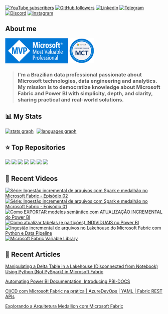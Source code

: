 [![YouTube subscribers](https://img.shields.io/youtube/channel/subscribers/UCst_4Wi9DkGAc28uEPlHHHw?style=for-the-badge&logo=youtube&logoColor=ff0000&colorA=fff&colorB=3f4a5a)](https://www.youtube.com/@alisonpezzott?sub_confirmation=1)
[![GitHub followers](https://img.shields.io/github/followers/alisonpezzott?style=for-the-badge&logo=github&logoColor=000&colorA=fff&colorB=3f4a5a)](https://github.com/alisonpezzott)
[![LinkedIn](https://custom-icon-badges.demolab.com/badge/LinkedIn-0A66C2?logo=linkedin-white&logoColor=fff&style=for-the-badge)](https://linkedin.com/in/alisonpezzott)
[![Telegram](https://img.shields.io/badge/Telegram-2CA5E0?logo=telegram&logoColor=white&style=for-the-badge)](https://t.me/alisonpezzott)
[![Discord](https://img.shields.io/badge/Discord-%235865F2.svg?&logo=discord&logoColor=white&style=for-the-badge)](https://discord.gg/sJTDvWz9sM)
[![Instagram](https://img.shields.io/badge/Instagram-%23E4405F.svg?logo=Instagram&logoColor=white&style=for-the-badge)](https://instagram.com/alisonpezzott)  

## About me  

<div align="left">
  <a href="https://mvp.microsoft.com/pt-BR/MVP/profile/807db423-418d-4c8d-bb59-08732cdbbf34" target="_blank" rel="noreferrer"><img src="assets/mvp.png"  width="200" height="80" alt="Microsoft MVP" /></a>
  <a href="https://learn.microsoft.com/en-us/users/alisonpezzott-4199/transcript" target="_blank" rel="noreferrer"><img src="assets/mct.png"  width="80" height="80" alt="Microsoft Certified Trainer" /></a>
</div>

> ### I'm a Brazilian data professional passionate about Microsoft technologies, data engineering and analytics. My mission is to democratize knowledge about Microsoft Fabric and Power BI with simplicity, depth, and clarity, sharing practical and real-world solutions.
 
## 📊 My Stats  

<div align="left" style="display: flex; flex-direction: row; gap: 10px;">
  <a href="https://github.com/alisonpezzott"><img align="top" src="https://github-readme-stats.vercel.app/api?username=alisonpezzott&hide_title=false&hide_rank=false&show_icons=true&include_all_commits=true&count_private=true&theme=nord&disable_animations=false&locale=en&hide_border=true&order=1" alt="stats graph" /></a>
  <a href="https://github.com/alisonpezzott"><img src="https://github-readme-stats.vercel.app/api/top-langs?username=alisonpezzott&locale=en&hide_title=true&layout=compact&theme=nord&langs_count=10&hide_border=true&order=2&hide=roff,Batchfile&card_width=800" alt="languages graph" /></a>
</div>  

## ⭐ Top Repositories

<div align="left">
  <a href="https://github.com/alisonpezzott/pyfabricops"><img src="https://github-readme-stats.vercel.app/api/pin/?username=alisonpezzott&repo=pyfabricops&theme=nord&hide_border=true" /></a>
  <a href="https://github.com/alisonpezzott/pyfabricops-examples"><img src="https://github-readme-stats.vercel.app/api/pin/?username=alisonpezzott&repo=pyfabricops-examples&theme=nord&hide_border=true" /></a>
  <a href="https://github.com/alisonpezzott/pbi-docs"><img src="https://github-readme-stats.vercel.app/api/pin/?username=alisonpezzott&repo=pbi-docs&theme=nord&hide_border=true" /></a>
  <a href="https://github.com/alisonpezzott/pbi-ci-cd-isv-multi-tenant"><img src="https://github-readme-stats.vercel.app/api/pin/?username=alisonpezzott&repo=pbi-ci-cd-isv-multi-tenant&theme=nord&hide_border=true" /></a>
  <a href="https://github.com/alisonpezzott/power_bi_projects_workflow"><img src="https://github-readme-stats.vercel.app/api/pin/?username=alisonpezzott&repo=power_bi_projects_workflow&theme=nord&hide_border=true" /></a>
  <a href="https://github.com/alisonpezzott/calendar"><img src="https://github-readme-stats.vercel.app/api/pin/?username=alisonpezzott&repo=calendar&theme=nord&hide_border=true" /></a>
  <a href="https://github.com/alisonpezzott/useful-snippets"><img src="https://github-readme-stats.vercel.app/api/pin/?username=alisonpezzott&repo=useful-snippets&theme=nord&hide_border=true" /></a>
</div>  

## 🎥 Recent Videos  

<!-- BEGIN YOUTUBE-CARDS -->
[![Série: Ingestão incremental de arquivos com Spark e medalhão no Microsoft Fabric - Episódio 02](https://ytcards.demolab.com/?id=F_P80QEhlv4&title=S%C3%A9rie%3A+Ingest%C3%A3o+incremental+de+arquivos+com+Spark+e+medalh%C3%A3o+no+Microsoft+Fabric+-+Epis%C3%B3dio+02&lang=en&timestamp=1758022655&background_color=%230d1117&title_color=%23ffffff&stats_color=%23dedede&max_title_lines=2&width=250&border_radius=5 "Série: Ingestão incremental de arquivos com Spark e medalhão no Microsoft Fabric - Episódio 02")](https://www.youtube.com/watch?v=F_P80QEhlv4)
[![Série: Ingestão incremental de arquivos com Spark e medalhão no Microsoft Fabric - Episódio 01](https://ytcards.demolab.com/?id=JpfkGWBSPhI&title=S%C3%A9rie%3A+Ingest%C3%A3o+incremental+de+arquivos+com+Spark+e+medalh%C3%A3o+no+Microsoft+Fabric+-+Epis%C3%B3dio+01&lang=en&timestamp=1757498436&background_color=%230d1117&title_color=%23ffffff&stats_color=%23dedede&max_title_lines=2&width=250&border_radius=5 "Série: Ingestão incremental de arquivos com Spark e medalhão no Microsoft Fabric - Episódio 01")](https://www.youtube.com/watch?v=JpfkGWBSPhI)
[![Como EXPORTAR modelos semântico com ATUALIZAÇÃO INCREMENTAL do Power BI](https://ytcards.demolab.com/?id=jbhyxP8asMY&title=Como+EXPORTAR+modelos+sem%C3%A2ntico+com+ATUALIZA%C3%87%C3%83O+INCREMENTAL+do+Power+BI&lang=en&timestamp=1756913435&background_color=%230d1117&title_color=%23ffffff&stats_color=%23dedede&max_title_lines=2&width=250&border_radius=5 "Como EXPORTAR modelos semântico com ATUALIZAÇÃO INCREMENTAL do Power BI")](https://www.youtube.com/watch?v=jbhyxP8asMY)
[![Como atualizar tabelas (e partições) INDIVIDUAIS no Power BI](https://ytcards.demolab.com/?id=AuNqQtyNu6M&title=Como+atualizar+tabelas+%28e+parti%C3%A7%C3%B5es%29+INDIVIDUAIS+no+Power+BI&lang=en&timestamp=1756764012&background_color=%230d1117&title_color=%23ffffff&stats_color=%23dedede&max_title_lines=2&width=250&border_radius=5 "Como atualizar tabelas (e partições) INDIVIDUAIS no Power BI")](https://www.youtube.com/watch?v=AuNqQtyNu6M)
[![Ingestão incremental de arquivos no Lakehouse do Microsoft Fabric com Python e Data Pipeline](https://ytcards.demolab.com/?id=IGBVDoXPAgs&title=Ingest%C3%A3o+incremental+de+arquivos+no+Lakehouse+do+Microsoft+Fabric+com+Python+e+Data+Pipeline&lang=en&timestamp=1755507632&background_color=%230d1117&title_color=%23ffffff&stats_color=%23dedede&max_title_lines=2&width=250&border_radius=5 "Ingestão incremental de arquivos no Lakehouse do Microsoft Fabric com Python e Data Pipeline")](https://www.youtube.com/watch?v=IGBVDoXPAgs)
[![Microsoft Fabric Variable Library](https://ytcards.demolab.com/?id=jG-RYbx7MCQ&title=Microsoft+Fabric+Variable+Library&lang=en&timestamp=1755169542&background_color=%230d1117&title_color=%23ffffff&stats_color=%23dedede&max_title_lines=2&width=250&border_radius=5 "Microsoft Fabric Variable Library")](https://www.youtube.com/watch?v=jG-RYbx7MCQ)
<!-- END YOUTUBE-CARDS -->


## 📝 Recent Articles  

[Manipulating a Delta Table in a Lakehouse (Disconnected from Notebook) Using Python (Not PySpark) in Microsoft Fabric](https://www.linkedin.com/pulse/manipulating-delta-table-lakehouse-disconnected-from-notebook-alison-jfyyf/?trackingId=UxsVtBhLTzeNzuYammFkrQ%3D%3D)  

[Automating Power BI Documentation: Introducing PBI-DOCS](https://www.linkedin.com/pulse/automating-power-bi-documentation-introducing-pbi-docs-alison-pezzott-omvkf/?trackingId=QpgtJB2IQsuUEuajt7j%2BCw%3D%3D)  

[CI/CD com Microsoft Fabric na prática | AzureDevOps | YAML | Fabric REST APIs](https://www.linkedin.com/pulse/cicd-com-microsoft-fabric-na-pr%25C3%25A1tica-azuredevops-yaml-alison-pezzott-clbrf/?trackingId=QpgtJB2IQsuUEuajt7j%2BCw%3D%3D)  

[Explorando a Arquitetura Medallion com Microsoft Fabric](https://www.linkedin.com/pulse/explorando-arquitetura-medallion-com-microsoft-fabric-alison-pezzott-ptdjf/?trackingId=QpgtJB2IQsuUEuajt7j%2BCw%3D%3D)  
